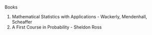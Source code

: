 
Books

1. Mathematical Statistics with Applications - Wackerly, Mendenhall, Scheaffer
2. A First Course in Probability - Sheldon Ross

